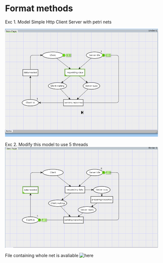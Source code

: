 

# Format methods

Exc 1.
Model Simple Http Client Server with petri nets

![](1.png)

Exc 2.
Modify this model to use 5 threads
![](2.png)


File containing whole net is avaliable ![here](client_server_petri.cpn)
